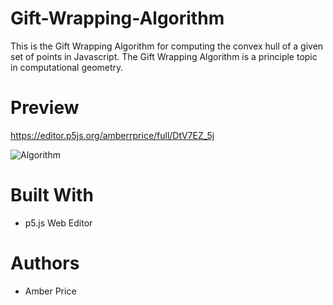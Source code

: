 # Gift-Wrapping-Algorithm
This is the Gift Wrapping Algorithm for computing the convex hull of a given set of points in Javascript. The Gift Wrapping Algorithm is a principle topic in computational geometry.

# Preview
https://editor.p5js.org/amberrprice/full/DtV7EZ_5j

![Algorithm](https://i.ibb.co/Cb7tF6d/Algorithm.png)

# Built With
* p5.js Web Editor

# Authors
* Amber Price

